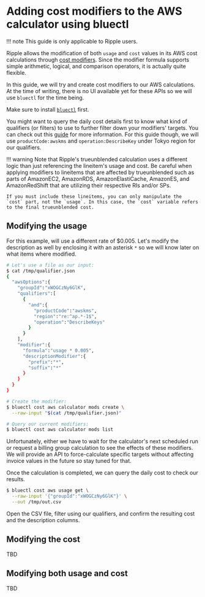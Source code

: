 # Adding cost modifiers to the AWS calculator using bluectl

!!! note
    This guide is only applicable to Ripple users.

Ripple allows the modification of both `usage` and `cost` values in its AWS cost calculations through [cost modifiers](https://alphauslabs.github.io/blueapidocs/#/Cost/Cost_CreateCalculatorCostModifier). Since the modifier formula supports simple arithmetic, logical, and comparison operators, it is actually quite flexible.

In this guide, we will try and create cost modifiers to our AWS calculations. At the time of writing, there is no UI available yet for these APIs so we will use `bluectl` for the time being.

Make sure to install [`bluectl`](https://alphauslabs.github.io/docs/blueapi/bluectl/) first.

You might want to query the daily cost details first to know what kind of qualifiers (or filters) to use to further filter down your modifiers' targets. You can check out this [guide](https://alphauslabs.github.io/docs/guides/aws-query-costs/) for more information. For this guide though, we will use `productCode:awskms` and `operation:DescribeKey` under Tokyo region for our qualifiers.

!!! warning
    Note that Ripple's trueunblended calculation uses a different logic than just referencing the lineitem's usage and cost. Be careful when applying modifiers to lineitems that are affected by trueunblended such as parts of AmazonEC2, AmazonRDS, AmazonElastiCache, AmazonES, and AmazonRedShift that are utilizing their respective RIs and/or SPs.
    
    If you must include these lineitems, you can only manipulate the `cost` part, not the `usage`. In this case, the `cost` variable refers to the final trueunblended cost.

## Modifying the usage
For this example, will use a different rate of $0.005. Let's modify the description as well by enclosing it with an asterisk `*` so we will know later on what items where modified.

``` sh
# Let's use a file as our input:
$ cat /tmp/qualifier.json
{
  "awsOptions":{
    "groupId":"xWOGCzNy6GlK",
    "qualifiers":[
      {
        "and":{
          "productCode":"awskms",
          "region":"re:^ap.*-1$",
          "operation":"DescribeKeys"
        }
      }
    ],
    "modifier":{
      "formula":"usage * 0.005",
      "descriptionModifier":{
        "prefix":"*",
        "suffix":"*"
      }
    }
  }
}

# Create the modifier:
$ bluectl cost aws calculator mods create \
  --raw-input "$(cat /tmp/qualifier.json)"

# Query our current modifiers:
$ bluectl cost aws calculator mods list
```

Unfortunately, either we have to wait for the calculator's next scheduled run or request a billing group calculation to see the effects of these modifiers. We will provide an API to force-calculate specific targets without affecting invoice values in the future so stay tuned for that.

Once the calculation is completed, we can query the daily cost to check our results.

``` sh
$ bluectl cost aws usage get \
  --raw-input '{"groupId":"xWOGCzNy6GlK"}' \
  --out /tmp/out.csv
```

Open the CSV file, filter using our qualifiers, and confirm the resulting cost and the description columns.

## Modifying the cost

TBD

## Modifying both usage and cost

TBD

